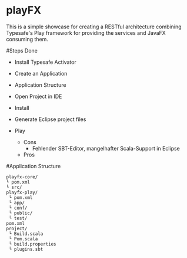 playFX
======

This is a simple showcase for creating a RESTful architecture combining Typesafe's Play framework for providing the services and JavaFX consuming them. 

#Steps Done

* Install Typesafe Activator
* Create an Application
 * Application Structure
* Open Project in IDE
 * Install
 * Generate Eclipse project files


* Play
 	* Cons
  		* Fehlender SBT-Editor, mangelhafter Scala-Support in Eclipse
 	* Pros

#Application Structure

	playfx-core/
	└ pom.xml
	└ src/
	playfx-play/
	 └ pom.xml
	 └ app/
	 └ conf/
	 └ public/
	 └ test/
	pom.xml
	project/
	 └ Build.scala
	 └ Pom.scala
	 └ build.properties
	 └ plugins.sbt
